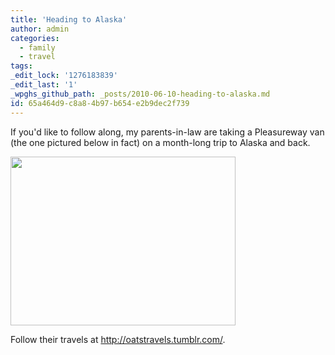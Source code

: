 ```yaml
---
title: 'Heading to Alaska'
author: admin
categories:
  - family
  - travel
tags: 
_edit_lock: '1276183839'
_edit_last: '1'
_wpghs_github_path: _posts/2010-06-10-heading-to-alaska.md
id: 65a464d9-c8a8-4b97-b654-e2b9dec2f739
---
```

<p>If you'd like to follow along, my parents-in-law are taking a Pleasureway van (the one pictured below in fact) on a month-long trip to Alaska and back.</p>
<p><img src="https://chrisenns.com/wp-content/uploads/2010/06/Ready-for-the-road1.jpeg" alt="" title="Ready for the road" width="360" height="270" class="aligncenter size-full wp-image-2274" /></p>
<p>Follow their travels at <a href="http://oatstravels.tumblr.com/">http://oatstravels.tumblr.com/</a>.</p>
